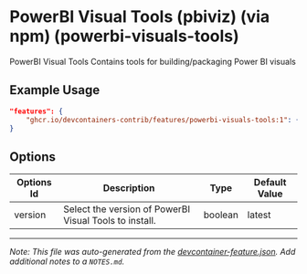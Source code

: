 
# PowerBI Visual Tools (pbiviz) (via npm) (powerbi-visuals-tools)

PowerBI Visual Tools Contains tools for building/packaging Power BI visuals

## Example Usage

```json
"features": {
    "ghcr.io/devcontainers-contrib/features/powerbi-visuals-tools:1": {}
}
```

## Options

| Options Id | Description | Type | Default Value |
|-----|-----|-----|-----|
| version | Select the version of PowerBI Visual Tools to install. | boolean | latest |



---

_Note: This file was auto-generated from the [devcontainer-feature.json](https://github.com/devcontainers-contrib/features/blob/main/src/powerbi-visuals-tools/devcontainer-feature.json).  Add additional notes to a `NOTES.md`._
